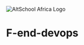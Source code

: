 ![AltSchool Africa Logo](https://github.com/tuyojr/altschool-opensource-names/blob/main/AltSchool.svg)
<!-- ![AltSchool Africa Logo](./altschool.svg-light-mode-only) -->
<!-- ![AltSchool Africa Logo](./AltSchool-dark.svg#gh-dark-mode-only) -->


# F-end-devops
